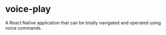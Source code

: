 # voice-play
A React Native application that can be totally navigated and operated using voice commands.
